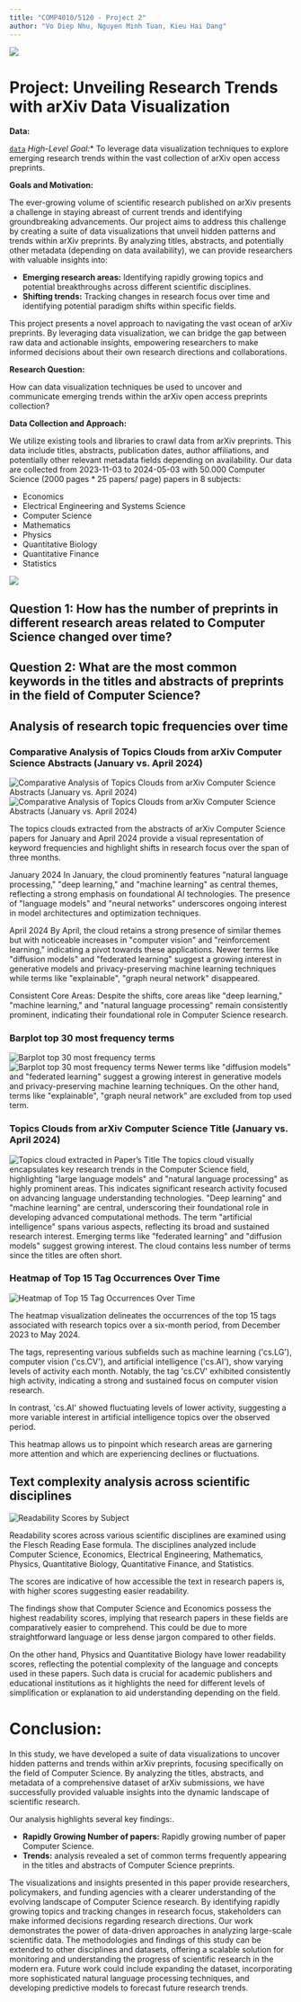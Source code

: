 ```yaml
---
title: "COMP4010/5120 - Project 2"
author: "Vo Diep Nhu, Nguyen Minh Tuan, Kieu Hai Dang"
---
```

![](images/banner.png)



# Project:  Unveiling Research Trends with arXiv Data Visualization 

**Data:** 

[`data`](https://github.com/mtuann/comp5120-data-vis/blob/main/project02/arxiv05_v2.csv)
*High-Level Goal:** To leverage data visualization techniques to explore emerging research trends within the vast collection of arXiv open access preprints.

**Goals and Motivation:** 

The ever-growing volume of scientific research published on arXiv presents a challenge in staying abreast of current trends and identifying groundbreaking advancements. Our project aims to address this challenge by creating a suite of data visualizations that unveil hidden patterns and trends within arXiv preprints. By analyzing titles, abstracts, and potentially other metadata (depending on data availability), we can provide researchers with valuable insights into:

- **Emerging research areas:** Identifying rapidly growing topics and potential breakthroughs across different scientific disciplines.
- **Shifting trends:** Tracking changes in research focus over time and identifying potential paradigm shifts within specific fields.
<!-- - **Collaboration patterns:** Visualizing co-authorship networks to understand research communities and collaborations driving innovation.
- **Author productivity:** Highlighting highly productive researchers and their areas of focus. -->

This project presents a novel approach to navigating the vast ocean of arXiv preprints. By leveraging data visualization, we can bridge the gap between raw data and actionable insights, empowering researchers to make informed decisions about their own research directions and collaborations.

**Research Question:**

How can data visualization techniques be used to uncover and communicate emerging trends within the arXiv open access preprints collection?

**Data Collection and Approach:**

We utilize existing tools and libraries to crawl data from arXiv preprints. This data include titles, abstracts, publication dates, author affiliations, and potentially other relevant metadata fields depending on availability. Our data are collected from 2023-11-03 to 2024-05-03 with 50.000 Computer Science (2000 pages * 25 papers/ page) papers in 8 subjects:

  - Economics
  - Electrical Engineering and Systems Science
  - Computer Science
  - Mathematics
  - Physics
  - Quantitative Biology
  - Quantitative Finance
  - Statistics

![](images/data.png)

## Question 1: How has the number of preprints in different research areas related to Computer Science changed over time?

## Question 2: What are the most common keywords in the titles and abstracts of preprints in the field of Computer Science?

## Analysis of research topic frequencies over time

### Comparative Analysis of Topics Clouds from arXiv Computer Science Abstracts (January vs. April 2024)
![Comparative Analysis of Topics Clouds from arXiv Computer Science Abstracts (January vs. April 2024)](images/Slide12.png)
![Comparative Analysis of Topics Clouds from arXiv Computer Science Abstracts (January vs. April 2024)](images/Slide13.png)

The topics clouds extracted from the abstracts of arXiv Computer Science papers for January and April 2024 provide a visual representation of keyword frequencies and highlight shifts in research focus over the span of three months.

January 2024
In January, the cloud prominently features "natural language processing," "deep learning," and "machine learning" as central themes, reflecting a strong emphasis on foundational AI technologies. The presence of "language models" and "neural networks" underscores ongoing interest in model architectures and optimization techniques.

April 2024
By April, the cloud retains a strong presence of similar themes but with noticeable increases in "computer vision" and "reinforcement learning," indicating a pivot towards these applications. Newer terms like "diffusion models" and "federated learning" suggest a growing interest in generative models and privacy-preserving machine learning techniques while terms like "explainable", "graph neural network" disappeared.

Consistent Core Areas: Despite the shifts, core areas like "deep learning," "machine learning," and "natural language processing" remain consistently prominent, indicating their foundational role in Computer Science research.

### Barplot top 30 most frequency terms
![Barplot top 30 most frequency terms](images/Slide14_1.png)
![Barplot top 30 most frequency terms](images/Slide14_4.png)
Newer terms like "diffusion models" and "federated learning" suggest a growing interest in generative models and privacy-preserving machine learning techniques. On the other hand, terms like "explainable", "graph neural network" are excluded from top used term.

### Topics Clouds from arXiv Computer Science Title (January vs. April 2024)
![Topics cloud extracted in Paper’s Title](images/Slide15.png)
The topics cloud visually encapsulates key research trends in the Computer Science field, highlighting "large language models" and "natural language processing" as highly prominent areas. This indicates significant research activity focused on advancing language understanding technologies. "Deep learning" and "machine learning" are central, underscoring their foundational role in developing advanced computational methods. The term "artificial intelligence" spans various aspects, reflecting its broad and sustained research interest. Emerging terms like "federated learning" and "diffusion models" suggest growing interest. The cloud contains less number of terms since the titles are often short.

### Heatmap of Top 15 Tag Occurrences Over Time
![Heatmap of Top 15 Tag Occurrences Over Time](images/Slide16.png)

The heatmap visualization delineates the occurrences of the top 15 tags associated with research topics over a six-month period, from December 2023 to May 2024.

The tags, representing various subfields such as machine learning ('cs.LG'), computer vision ('cs.CV'), and artificial intelligence ('cs.AI'), show varying levels of activity each month. Notably, the tag 'cs.CV' exhibited consistently high activity, indicating a strong and sustained focus on computer vision research.

In contrast, 'cs.AI' showed fluctuating levels of lower activity, suggesting a more variable interest in artificial intelligence topics over the observed period.

This heatmap allows us to pinpoint which research areas are garnering more attention and which are experiencing declines or fluctuations.

## Text complexity analysis across scientific disciplines

![Readability Scores by Subject](images/Slide17.png)

Readability scores across various scientific disciplines are examined using the Flesch Reading Ease formula. The disciplines analyzed include Computer Science, Economics, Electrical Engineering, Mathematics, Physics, Quantitative Biology, Quantitative Finance, and Statistics.

The scores are indicative of how accessible the text in research papers is, with higher scores suggesting easier readability.

The findings show that Computer Science and Economics possess the highest readability scores, implying that research papers in these fields are comparatively easier to comprehend. This could be due to more straightforward language or less dense jargon compared to other fields.

On the other hand, Physics and Quantitative Biology have lower readability scores, reflecting the potential complexity of the language and concepts used in these papers. Such data is crucial for academic publishers and educational institutions as it highlights the need for different levels of simplification or explanation to aid understanding depending on the field.

# Conclusion:
In this study, we have developed a suite of data visualizations to uncover hidden patterns and trends within arXiv preprints, focusing specifically on the field of Computer Science. By analyzing the titles, abstracts, and metadata of a comprehensive dataset of arXiv submissions, we have successfully provided valuable insights into the dynamic landscape of scientific research.

Our analysis highlights several key findings:.
- **Rapidly Growing Number of papers:** Rapidly growing number of paper Computer Science.
- **Trends:** analysis revealed a set of common terms frequently appearing in the titles and abstracts of Computer Science preprints. 

The visualizations and insights presented in this paper provide researchers, policymakers, and funding agencies with a clearer understanding of the evolving landscape of Computer Science research. By identifying rapidly growing topics and tracking changes in research focus, stakeholders can make informed decisions regarding research directions. Our work demonstrates the power of data-driven approaches in analyzing large-scale scientific data. The methodologies and findings of this study can be extended to other disciplines and datasets, offering a scalable solution for monitoring and understanding the progress of scientific research in the modern era. Future work could include expanding the dataset, incorporating more sophisticated natural language processing techniques, and developing predictive models to forecast future research trends.
